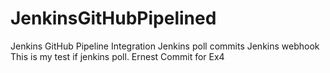 # JenkinsGitHubPipelined
Jenkins GitHub Pipeline Integration
Jenkins poll commits
Jenkins webhook
This is my test if jenkins poll. Ernest
Commit for Ex4
